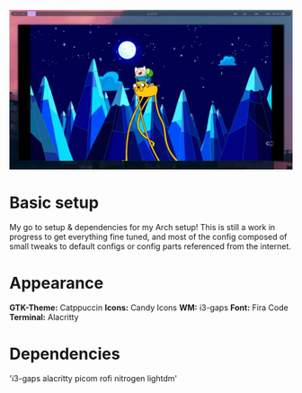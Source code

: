 ![chrome](chrome.png)

# Basic setup
My go to setup & dependencies for my Arch setup! This is still a work in progress to get everything fine tuned, and most of the config composed of small tweaks to default configs or config parts referenced from the internet.

# Appearance
**GTK-Theme:** Catppuccin
**Icons:** Candy Icons
**WM:** i3-gaps
**Font:** Fira Code
**Terminal:** Alacritty

# Dependencies
'i3-gaps alacritty picom rofi nitrogen lightdm'
